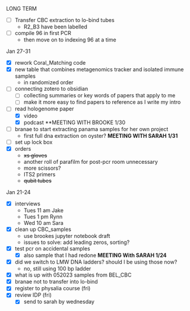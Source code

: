 LONG TERM 
- [ ] Transfer CBC extraction to lo-bind tubes
	- R2_B3 have been labelled 
- [ ] compile 96 in first PCR 
	-  then move on to indexing 96 at a time

Jan 27-31
- [x] rework Coral_Matching code
- [x] new table that combines metagenomics tracker and isolated immune samples
	- in randomized order
- [ ] connecting zotero to obsidian
	- [ ] collecting summaries or key words of papers that apply to me
	- [ ] make it more easy to find papers to reference as I write my intro 
- [ ] read hologenome paper 
	- [x] video
	- [x] podcast
**MEETING WITH BROOKE 1/30 
- [ ] branae to start extracting panama samples for her own project
	- first full dna extraction on oyster?
**MEETING WITH SARAH 1/31**
- [ ]  set up lock box
- [x] orders 
	- ~~xs gloves~~
	- another roll of parafilm for post-pcr room unnecessary
	- more scissors?
	- ITS2 primers
	- ~~qubit tubes~~

Jan 21-24
- [x] interviews
	- Tues 11 am Jake
	- Tues 1 pm Rynn
	- Wed 10 am Sara
- [x] clean up CBC_samples 
	- use brookes jupyter notebook draft
	- issues to solve: add leading zeros, sorting?
- [x] test pcr on accidental samples
	- [x] also sample that I had redone
**MEETING With SARAH 1/24**
 - [x] did we switch to LMW DNA ladders? should I be using those now?
	 - no, still using 100 bp ladder
 - [x] what is up with 052023 samples from BEL_CBC
 - [x] branae not to transfer into lo-bind
- [x] register to physalia course (fri)
- [x] review IDP (fri)
	- [x] send to sarah by wednesday